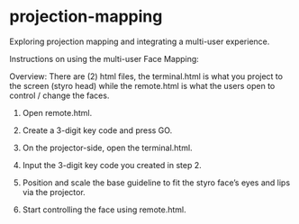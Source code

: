 # projection-mapping
Exploring projection mapping and integrating a multi-user experience.

Instructions on using the multi-user Face Mapping:

Overview: There are (2) html files, the terminal.html is what you project to the screen (styro head) while the remote.html is what the users open to control / change the faces.

1. Open remote.html.

2. Create a 3-digit key code and press GO.

3. On the projector-side, open the terminal.html.

4. Input the 3-digit key code you created in step 2.

5. Position and scale the base guideline to fit the styro face’s eyes and lips via the projector.

6. Start controlling the face using remote.html.
